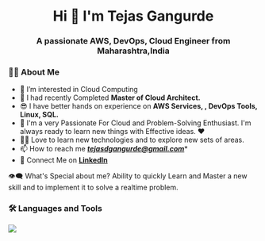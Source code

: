 <h1 align="center">Hi 👋 I'm Tejas Gangurde</h1>
<h3 align="center">A passionate AWS, DevOps, Cloud Engineer from Maharashtra,India</h3>

### 🙋‍♂️ About Me
- 👀 I’m interested in Cloud Computing
- 🌱 I had recently Completed **Master of Cloud Architect.**
- 😎 I have better hands on experience on **AWS Services, , DevOps Tools, Linux, SQL.**
- 🥋 I'm a very Passionate For Cloud and Problem-Solving Enthusiast. I'm always ready to learn new things with Effective ideas. ❤
- 👨‍💻 Love to learn new technologies and to explore new sets of areas.
- 📫 How to reach me ***[tejasdgangurde@gmail.com](mailto:tejasdgangurde@gmail.com)****
- 🔗 Connect Me on **[LinkedIn](https://linkedin.com/in/tejasdgangurde)**

👁‍🗨 What's Special about me?
      Ability to quickly Learn and Master a new skill and to implement it to solve a realtime problem.

### 🛠 Languages and Tools  
<!-- Add icons for different tools -->
<p align="left">
  <img src="https://skillicons.dev/icons?i=aws,dynamodb,docker,kubernetes,jenkins,ansible,terraform,prometheus,grafana,git,github,githubactions,wordpress,php,linux,debian,windows,powershell,mysql,postgres,vscode,pycharm,bash,maven,nginx,ubuntu,npm,py,vim,nodejs,flask,linkedin,gmail," />
</p>

<!---
tejpatil96k/tejpatil96k is a ✨ special ✨ repository because its `README.md` (this file) appears on your GitHub profile.
You can click the Preview link to take a look at your changes.
--->
